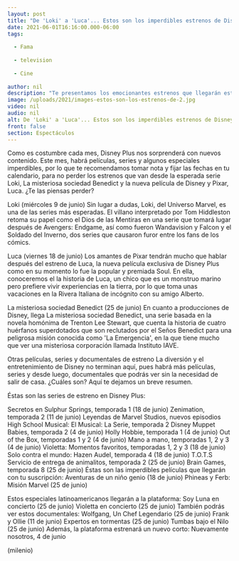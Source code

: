 ```yaml
---
layout: post
title: "De 'Loki' a 'Luca'... Estos son los imperdibles estrenos de Disney Plus para junio"
date: 2021-06-01T16:16:00.000-06:00
tags:
  
  - Fama
  
  - television
  
  - Cine
  
author: nil
description: "Te presentamos los emocionantes estrenos que llegarán este mes de junio a Disney Plus, seguramente no te querrás despegar de la pantalla. "
image: /uploads/2021/images-estos-son-los-estrenos-de-2.jpg
video: nil
audio: nil
alt: De 'Loki' a 'Luca'... Estos son los imperdibles estrenos de Disney Plus para junio
front: false
section: Espectáculos
---
```


Como es costumbre cada mes, Disney Plus nos sorprenderá con nuevos contenido. Este mes, habrá películas, series y algunos especiales imperdibles, por lo que te recomendamos tomar nota y fijar las fechas en tu calendario, para no perder los estrenos que van desde la esperada serie Loki, La misteriosa sociedad Benedict y la nueva película de Disney y Pixar, Luca. ¿Te las piensas perder?
 
Loki (miércoles 9 de junio)
Sin lugar a dudas, Loki, del Universo Marvel, es una de las series más esperadas. El villano interpretado por Tom Hiddleston retoma su papel como el Dios de las Mentiras en una serie que tomará lugar después de Avengers: Endgame, así como fueron Wandavision y Falcon y el Soldado del Inverno, dos series que causaron furor entre los fans de los cómics.

Luca (viernes 18 de junio) 
Los amantes de Pixar tendrán mucho que hablar después del estreno de Luca, la nueva película exclusiva de Disney Plus como en su momento lo fue la popular y premiada Soul. En ella, conoceremos el la historia de Luca, un chico que es un monstruo marino pero prefiere vivir experiencias en la tierra, por lo que toma unas vacaciones en la Rivera Italiana de incógnito con su amigo Alberto. 

La misteriosa sociedad Benedict (25 de junio) 
En cuanto a producciones de Disney, llega La misteriosa sociedad Benedict, una serie basada en la novela homónima de Trenton Lee Stewart, que cuenta la historia de cuatro huérfanos superdotados que son reclutados por el Seños Benedict para una peligrosa misión conocida como 'La Emergencia', en la que tiene mucho que ver una misteriosa corporación llamada Instituto IAVE. 

Otras películas, series y documentales de estreno 
La diversión y el entretenimiento de Disney no terminan aquí, pues habrá más películas, series y desde luego, documentales que podrás ver sin la necesidad de salir de casa. ¿Cuáles son? Aquí te dejamos un breve resumen. 

Éstas son las series de estreno en Disney Plus: 

Secretos en Sulphur Springs, temporada 1 (18 de junio) Zenimation, temporada 2 (11 de junio) Leyendas de Marvel Studios, nuevos episodios High School Musical: El Musical: La Serie, temporada 2 Disney Muppet Babies, temporada 2 (4 de junio) Holly Hobbie, temporada 1 (4 de junio) Out of the Box, temporadas 1 y 2 (4 de junio) Mano a mano, temporadas 1, 2 y 3 (4 de junio) Violetta: Momentos favoritos, temporadas 1, 2 y 3 (18 de junio) Solo contra el mundo: Hazen Audel, temporada 4 (18 de junio) T.O.T.S Servicio de entrega de animalitos, temporada 2 (25 de junio) Brain Games, temporada 8 (25 de junio) 
Éstas son las imperdibles películas que llegarán con tu suscripción: Aventuras de un niño genio (18 de junio) Phineas y Ferb: Misión Marvel (25 de junio) 

Estos especiales latinoamericanos llegarán a la plataforma: Soy Luna en concierto (25 de junio) Violetta en concierto (25 de junio) También podrás ver estos documentales: Wolfgang, Un Chef Legendario (25 de junio) Frank y Ollie (11 de junio) Expertos en tormentas (25 de junio) Tumbas bajo el Nilo (25 de junio) Además, la plataforma estrenará un nuevo corto: Nuevamente nosotros, 4 de junio 

(milenio)